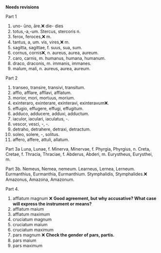 **Needs revisions**

Part 1
1. uno- ūno, āre.❌  die- dies
2. totus,-a,-um. Stercus, stercoris n.
3. ferox, feroces,❌ m. 
4. tantus, a, um. vis, vires,❌ m.
5. sagitta, sagittae, f. suus, sua, sum.
6. cornus, cornis❌, n. aureus, aurea, aureum.
7. caro, carnis, m. humanus, humana, humanum.
8. draco, draconis, m. immanis, immanes. 
9. malum, mali, n. aureus, aurea, aureum.

Part 2
1. transeo, transire, transivi, transitum. 
2. afflo, afflare, afflavi, afflatum.
3. morior, mori, mortuus, morium.
4. exinteraro, exinterare, exinteravi, exinteravum❌.
5. effugio, effugere, effugi, effugitum.
6. adduco, adducere, adduxi, adductum.
7. iaculor, iaculari, iaculatus, -.
8. vescor, vesci, -, -.
9. detraho, detrahere, detraxi, detractum.
10. soleo, solere, -, solitus.
11. affero, affere, attuli, allatum.

Part 3a
Luna, Lunae, f.
Minerva, Minervae, f. 
Phyrgia, Phyrgius, n.
Creta, Cretae, f.
Thracia, Thraciae, f. 
Abderus, Abderi, m.
Eurystheus, Eurysthei, m.

Part 3b.
Nemeus, Nemea, nemeum.
Learneus, Lernea, Lerneum.
Eurmanthius, Eurmanthia, Eurmanthium.
Stymphalidis, Stymphalides.❌
Amazonus, Amazona, Amazonum.

Part 4.
1. afflatum magnum ❌ **Good agreement, but why accusative? What case will express the instrument or means?**
2. afflatum maium
3. afflatum maximum
4. cruciatum magnum
5. cruciatum maium
6. cruciatum maximum
7. pars magnum ❌ **Check the gender of pars, partis.**
8. pars maium
9. pars maximum
